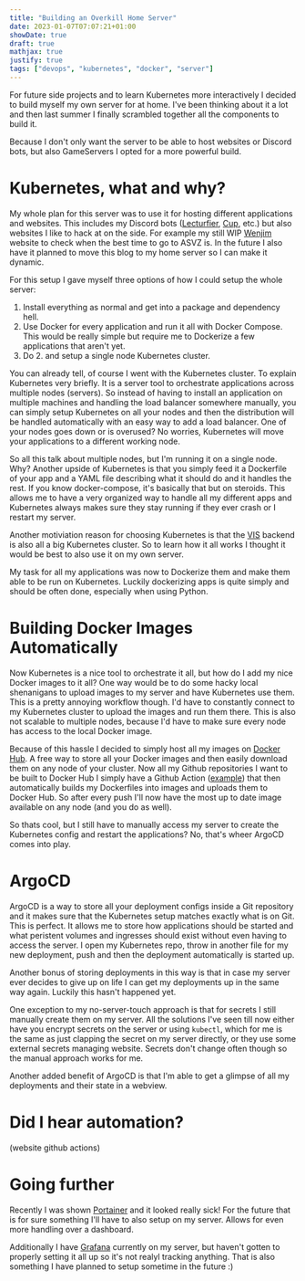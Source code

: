 ```yaml
---
title: "Building an Overkill Home Server"
date: 2023-01-07T07:07:21+01:00
showDate: true
draft: true
mathjax: true
justify: true
tags: ["devops", "kubernetes", "docker", "server"]
---
```


For future side projects and to learn Kubernetes more interactively I decided
to build myself my own server for at home. I've been thinking about it a lot
and then last summer I finally scrambled together all the components to build it.

Because I don't only want the server to be able to host websites or Discord bots,
but also GameServers I opted for a more powerful build.

# Kubernetes, what and why?
My whole plan for this server was to use it for hosting different applications
and websites. This includes my Discord bots
([Lecturfier](https://github.com/markbeep/lecturfier), [Cup](https://github.com/markbeep/cup),
etc.) but also websites I like to hack at on the side. For example my still WIP
[Wenjim](https://wenjim.markc.su/) website to check when the best time to go to ASVZ
is. In the future I also have it planned to move this blog to my home server so I
can make it dynamic.

For this setup I gave myself three options of how I could setup the whole server:
1. Install everything as normal and get into a package and dependency hell.
2. Use Docker for every application and run it all with Docker Compose. This would
be really simple but require me to Dockerize a few applications that aren't yet.
3. Do 2. and setup a single node Kubernetes cluster.

You can already tell, of course I went with the Kubernetes cluster. To explain
Kubernetes very briefly. It is a server tool to orchestrate applications across
multiple nodes (servers). So instead of having to install an application on multiple
machines and handling the load balancer somewhere manually, you can simply setup
Kubernetes on all your nodes and then the distribution will be handled automatically
with an easy way to add a load balancer. One of your nodes goes down or is overused?
No worries, Kubernetes will move your applications to a different working node. 

So all this talk about multiple nodes, but I'm running it on a single node. Why?
Another upside of Kubernetes is that you simply feed it a Dockerfile of your
app and a YAML file describing what it should do and it handles the rest. If you know
docker-compose, it's basically that but on steroids. This allows me to have a very
organized way to handle all my different apps and Kubernetes always makes sure they
stay running if they ever crash or I restart my server.

Another motiviation reason for choosing Kubernetes is that the
[VIS](https://vis.ethz.ch/en/) backend is also all a big Kubernetes cluster.
So to learn how it all works I thought it would be best to also use it on my
own server.

My task for all my applications was now to Dockerize them and make them able to be
run on Kubernetes. Luckily dockerizing apps is quite simply and should be often done,
especially when using Python.

# Building Docker Images Automatically
Now Kubernetes is a nice tool to orchestrate it all, but how do I add my
nice Docker images to it all? One way would be to do some hacky local shenanigans
to upload images to my server and have Kubernetes use them. This is a pretty annoying
workflow though. I'd have to constantly connect to my Kubernetes cluster to upload
the images and run them there. This is also not scalable to multiple nodes, because
I'd have to make sure every node has access to the local Docker image.

Because of this hassle I decided to simply host all my images on
[Docker Hub](https://hub.docker.com/). A free way to store all your Docker images
and then easily download them on any node of your cluster. Now all my Github
repositories I want to be built to Docker Hub I simply have a Github Action
([example](https://github.com/markbeep/Wenjim/blob/master/.github/workflows/docker-prod.yaml))
that then automatically builds my Dockerfiles into images and uploads them to
Docker Hub. So after every push I'll now have the most up to date image available
on any node (and you do as well).

So thats cool, but I still have to manually access my server to create the
Kubernetes config and restart the applications? No, that's wheer ArgoCD comes
into play.

# ArgoCD
ArgoCD is a way to store all your deployment configs inside a Git repository
and it makes sure that the Kubernetes setup matches exactly what is on Git.
This is perfect. It allows me to store how applications should be started and what peristent volumes and ingresses should exist without even having to access the
server. I open my Kubernetes repo, throw in another file for my new deployment,
push and then the deployment automatically is started up.

Another bonus of storing deployments in this way is that in case my server ever
decides to give up on life I can get my deployments up in the same way again.
Luckily this hasn't happened yet.

One exception to my no-server-touch approach is that for secrets I still manually
create them on my server. All the solutions I've seen till now either have you
encrypt secrets on the server or using `kubectl`, which for me is the same as just
clapping the secret on my server directly, or they use some external secrets
managing website. Secrets don't change often though so the manual
approach works for me.

Another added benefit of ArgoCD is that I'm able to get a glimpse of all my
deployments and their state in a webview.

# Did I hear automation?
(website github actions)

# Going further
Recently I was shown [Portainer](https://www.portainer.io/) and it looked
really sick! For the future that is for sure something I'll have to also setup
on my server. Allows for even more handling over a dashboard.

Additionally I have [Grafana](https://grafana.com/) currently on my server, but
haven't gotten to properly setting it all up so it's not realyl tracking anything.
That is also something I have planned to setup sometime in the future :)
